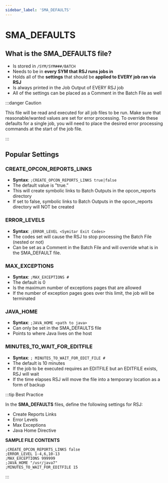 ```yaml
---
sidebar_label: 'SMA_DEFAULTS'
---
```


# SMA_DEFAULTS

## What is the SMA_DEFAULTS file?

* Is stored in ```/SYM/SYM###/BATCH```
* Needs to be in **every SYM that RSJ runs jobs in**
* Holds all of the **settings** that should be **applied to EVERY job ran via RSJ**
* Is always printed in the Job Output of EVERY RSJ job
* All of the settings can be placed as a Comment in the Batch File as well

:::danger Caution

This file will be read and executed for all job files to be run. Make sure that reasonable/wanted values are set for error processing. To override these defaults for a single job, you will need to place the desired error processing commands at the start of the job file.

:::

## Popular Settings

### CREATE_OPCON_REPORTS_LINKS 

* **Syntax**: ```;CREATE_OPCON_REPORTS_LINKS true|false```
* The default value is "true.”
* This will create symbolic links to Batch Outputs in the opcon_reports directory
* If set to false, symbolic links to Batch Outputs in the opcon_reports directory will NOT be created

### ERROR_LEVELS

* **Syntax**: ```;ERROR_LEVEL <Symitar Exit Codes>```
* The codes set will cause the RSJ to stop processing the Batch File (nested or not)
* Can be set as a Comment in the Batch File and will override what is in the SMA_DEFAULT file.

### MAX_EXCEPTIONS

* **Syntax**: ```;MAX_EXCEPTIONS #```
* The default is 0
* Is the maximum number of exceptions pages that are allowed
* If the number of exception pages goes over this limit, the job will be terminated

### JAVA_HOME

* **Syntax**: ```;JAVA_HOME <path to java>```
* Can only be set in the SMA_DEFAULTS file
* Points to where Java lives on the host

### MINUTES_TO_WAIT_FOR_EDITFILE

* **Syntax**: ```; MINUTES_TO_WAIT_FOR_EDIT_FILE #```
* The default is 10 minutes
* If the job to be executed requires an EDITFILE but  an EDITFILE exists, RSJ will wait
* If the time elapses RSJ will move the file into a temporary location as a form of backup

:::tip Best Practice

In the **SMA_DEFAULTS** files, define the following settings for RSJ:
* Create Reports Links
* Error Levels
* Max Exceptions
* Java Home Directive

**SAMPLE FILE CONTENTS**

```
;CREATE_OPCON_REPORTS_LINKS false
;ERROR_LEVEL 1-4,6,10-13
;MAX_EXCEPTIONS 999999
;JAVA_HOME "/usr/java7"
;MINUTES_TO_WAIT_FOR_EDITFILE 15
```
:::

